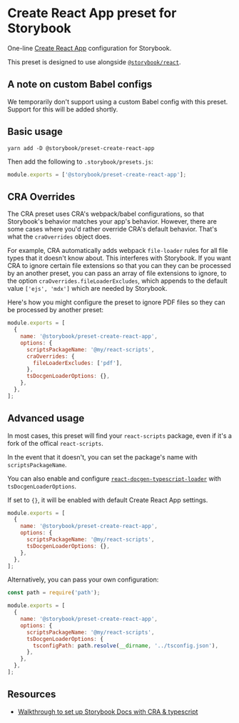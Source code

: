 # Create React App preset for Storybook

One-line [Create React App](https://github.com/facebook/create-react-app) configuration for Storybook.

This preset is designed to use alongside [`@storybook/react`](https://github.com/storybookjs/storybook/tree/master/app/react).

## A note on custom Babel configs

We temporarily don't support using a custom Babel config with this preset. Support for this will be added shortly.

## Basic usage

```
yarn add -D @storybook/preset-create-react-app
```

Then add the following to `.storybook/presets.js`:

```js
module.exports = ['@storybook/preset-create-react-app'];
```

## CRA Overrides

The CRA preset uses CRA's webpack/babel configurations, so that Storybook's behavior matches your app's behavior. However, there are some cases where you'd rather override CRA's default behavior. That's what the `craOverrides` object does.

For example, CRA automatically adds webpack `file-loader` rules for all file types that it doesn't know about. This interferes with Storybook. If you want CRA to ignore certain file extensions so that you can they can be processed by an another preset, you can pass an array of file extensions to ignore, to the option `craOverrides.fileLoaderExcludes`, which appends to the default value `['ejs', 'mdx']` which are needed by Storybook.

Here's how you might configure the preset to ignore PDF files so they can be processed by another preset:

```js
module.exports = [
  {
    name: '@storybook/preset-create-react-app',
    options: {
      scriptsPackageName: '@my/react-scripts',
      craOverrides: {
        fileLoaderExcludes: ['pdf'],
      },
      tsDocgenLoaderOptions: {},
    },
  },
];
```

## Advanced usage

In most cases, this preset will find your `react-scripts` package, even if it's a fork of the offical `react-scripts`.

In the event that it doesn't, you can set the package's name with `scriptsPackageName`.

You can also enable and configure [`react-docgen-typescript-loader`](https://github.com/strothj/react-docgen-typescript-loader) with `tsDocgenLoaderOptions`.

If set to `{}`, it will be enabled with default Create React App settings.

```js
module.exports = [
  {
    name: '@storybook/preset-create-react-app',
    options: {
      scriptsPackageName: '@my/react-scripts',
      tsDocgenLoaderOptions: {},
    },
  },
];
```

Alternatively, you can pass your own configuration:

```js
const path = require('path');

module.exports = [
  {
    name: '@storybook/preset-create-react-app',
    options: {
      scriptsPackageName: '@my/react-scripts',
      tsDocgenLoaderOptions: {
        tsconfigPath: path.resolve(__dirname, '../tsconfig.json'),
      },
    },
  },
];
```

## Resources

- [Walkthrough to set up Storybook Docs with CRA & typescript](https://gist.github.com/shilman/bc9cbedb2a7efb5ec6710337cbd20c0c)

